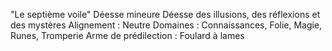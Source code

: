 "Le septième voile"
Déesse mineure
Déesse des illusions, des réflexions et des mystères
Alignement : Neutre
Domaines : Connaissances, Folie, Magie, Runes, Tromperie
Arme de prédilection : Foulard à lames